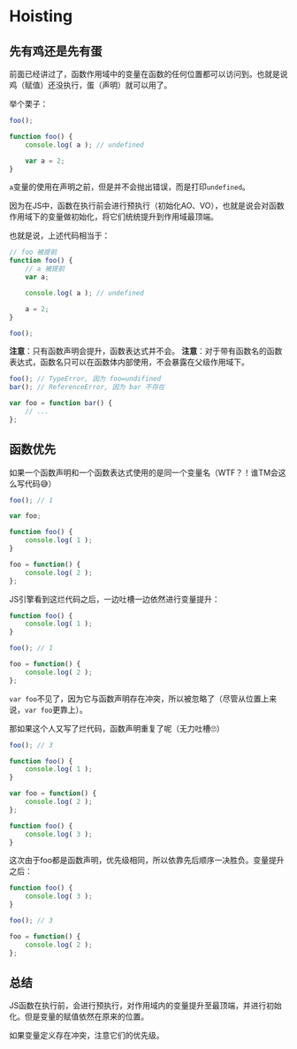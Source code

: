 # Hoisting

## 先有鸡还是先有蛋

前面已经讲过了，函数作用域中的变量在函数的任何位置都可以访问到。也就是说鸡（赋值）还没执行，蛋（声明）就可以用了。

举个栗子：

```javascript
foo();

function foo() {
	console.log( a ); // undefined

	var a = 2;
}
```

`a`变量的使用在声明之前，但是并不会抛出错误，而是打印`undefined`。

因为在JS中，函数在执行前会进行预执行（初始化AO、VO），也就是说会对函数作用域下的变量做初始化，将它们统统提升到作用域最顶端。

也就是说，上述代码相当于：

```javascript
// foo 被提前
function foo() {
    // a 被提前
    var a;

	console.log( a ); // undefined

	a = 2;
}

foo();
```

**注意**：只有函数声明会提升，函数表达式并不会。
**注意**：对于带有函数名的函数表达式，函数名只可以在函数体内部使用，不会暴露在父级作用域下。

```javascript
foo(); // TypeError, 因为 foo=undifined
bar(); // ReferenceError, 因为 bar 不存在

var foo = function bar() {
	// ...
};
```

## 函数优先

如果一个函数声明和一个函数表达式使用的是同一个变量名（WTF？！谁TM会这么写代码😅）

```javascript
foo(); // 1

var foo;

function foo() {
	console.log( 1 );
}

foo = function() {
	console.log( 2 );
};
```

JS引擎看到这烂代码之后，一边吐槽一边依然进行变量提升：

```javascript
function foo() {
	console.log( 1 );
}

foo(); // 1

foo = function() {
	console.log( 2 );
};
```

`var foo`不见了，因为它与函数声明存在冲突，所以被忽略了（尽管从位置上来说，`var foo`更靠上）。

那如果这个人又写了烂代码，函数声明重复了呢（无力吐槽🙄）

```javascript
foo(); // 3

function foo() {
	console.log( 1 );
}

var foo = function() {
	console.log( 2 );
};

function foo() {
	console.log( 3 );
}
```

这次由于foo都是函数声明，优先级相同，所以依靠先后顺序一决胜负。变量提升之后：

```javascript
function foo() {
	console.log( 3 );
}

foo(); // 3

foo = function() {
	console.log( 2 );
};
```

## 总结

JS函数在执行前，会进行预执行，对作用域内的变量提升至最顶端，并进行初始化。但是变量的赋值依然在原来的位置。

如果变量定义存在冲突，注意它们的优先级。
